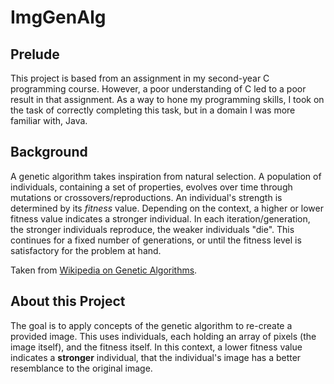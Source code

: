 # ImgGenAlg
 
## Prelude
This project is based from an assignment in my second-year C programming course. However, a poor understanding of C led to a poor result in that assignment. As a way to hone my programming skills, I took on the task of correctly completing this task, but in a domain I was more familiar with, Java. 

## Background  
A genetic algorithm takes inspiration from natural selection. A population of individuals, containing a set of properties, evolves over time through mutations or crossovers/reproductions. An individual's strength is determined by its _fitness_ value. Depending on the context, a higher or lower fitness value indicates a stronger individual. In each iteration/generation, the stronger individuals reproduce, the weaker individuals "die". This continues for a fixed number of generations, or until the fitness level is satisfactory for the problem at hand.

Taken from [Wikipedia on Genetic Algorithms][1].

## About this Project
The goal is to apply concepts of the genetic algorithm to re-create a provided image. This uses individuals, each holding an array of pixels (the image itself), and the fitness itself. In this context, a lower fitness value indicates a **stronger** individual, that the individual's image has a better resemblance to the original image.

[1]: https://en.wikipedia.org/wiki/Genetic_algorithm
